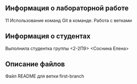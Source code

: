 ## Информация о лабораторной работе

11 Использование команд Git в команде. Работа с ветками

## Информация о студентах

Выполнила студентка группы <2-2П9>
<Соснина Елена>

## Описание файлов

Файл README для ветки first-branch